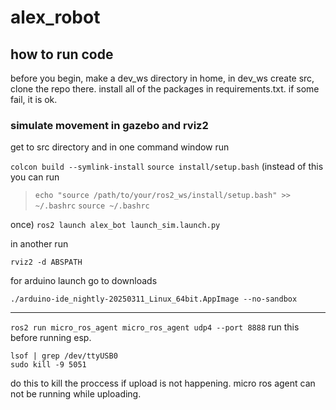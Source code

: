# alex_robot

## how to run code

before you begin, make a dev_ws directory in home, in dev_ws create src, clone the repo there. install all of the packages in requirements.txt. if some fail, it is ok.

### simulate movement in gazebo and rviz2

get to src directory and in one command window run

`colcon build --symlink-install`
`source install/setup.bash` (instead of this you can run
>`echo "source /path/to/your/ros2_ws/install/setup.bash" >> ~/.bashrc`
>`source ~/.bashrc`

once)
`ros2 launch alex_bot launch_sim.launch.py`

in another run

`rviz2 -d ABSPATH`

for arduino launch go to downloads

`./arduino-ide_nightly-20250311_Linux_64bit.AppImage --no-sandbox`

-----
`ros2 run micro_ros_agent micro_ros_agent udp4 --port 8888`
run this before running esp.

    lsof | grep /dev/ttyUSB0
    sudo kill -9 5051
    
do this to kill the proccess if upload is not happening.
micro ros agent can not be running while uploading.
